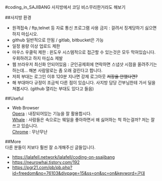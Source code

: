 #coding_in_SAJIBANG
사지방에서 코딩 비스무리한거라도 해보기

##사지방 환경  
* 원격접속 / ftp,telnet 등 자료 통신 프로그램 사용 금지 : 걸려서 징계당하기 싫으면 하지 마십시오. 
* github 일반적으로 안됨 / gitlab, bitbucket은 가능
* 일정 용량 이상 업로드 제한
* 마우스 우클릭 제한 : 윈도우 시스템적으로 접근할 수 있는것은 모두 막혀있습니다. 우회하려고 하지 마십쇼 제발
* 웹 브라우저 최신화 안되어있음 : 군인공제회에 연락하면 스냅샷 시점을 올려주기는 하는데... 해본 사람말로는 좀 오래 걸린다고 합니다.
* 저희 부대는 로그인 이후 120분 지나면 강제 로그아웃 ~~저장을 안했다면?~~
* 해 부대마다 규정이 조금씩 다른 점이 있습니다. 사지방 담당 간부님한테 가서 딜을 쳐봅시다. (github 열리는 부대도 있다고 들음)

##Useful
* Web Browser  
[Opera](https://www.opera.com/ko) : 내장되어있는 기능을 잘 활용합시다.  
[Whale](https://whale.naver.com/ko) : 사람들은 속으로는 웨일을 좋아하면서 왜 싫어하는 척 하는걸까? 저는 잘 쓰고 있습니다.  
[Chrome](https://www.google.com/intl/ko_ALL/chrome) : 무난무난  

##More  
다른 분들이 저보다 훨씬 잘 소개해주신 글들입니다.  
* https://lalafell.network/lalafell/coding-on-ssajibang
* https://neurowhai.tistory.com/192
* https://pgr21.com/pb/pb.php?id=freedom&no=76103&divpage=15&ss=on&sc=on&keyword=군대  
